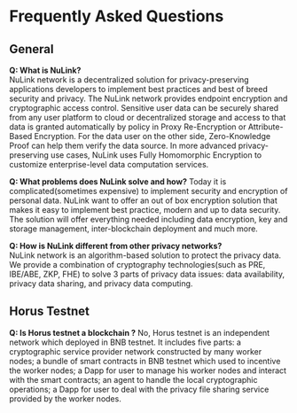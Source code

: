 # Frequently Asked Questions

## General
**Q: What is NuLink?**  
NuLink network is a decentralized solution for privacy-preserving applications developers to implement best practices and best of breed security and privacy. The NuLink network provides endpoint encryption and cryptographic access control. Sensitive user data can be securely shared from any user platform to cloud or decentralized storage and access to that data is granted automatically by policy in Proxy Re-Encryption or Attribute-Based Encryption. For the data user on the other side, Zero-Knowledge Proof can help them verify the data source. In more advanced privacy-preserving use cases, NuLink uses Fully Homomorphic Encryption to customize enterprise-level data computation services.

**Q: What problems does NuLink solve and how?**
Today it is complicated(sometimes expensive) to implement security and encryption of personal data. NuLink want to offer an out of box encryption solution that makes it easy to implement best practice, modern and up to data security. The solution will offer everything needed including data encryption, key and storage management, inter-blockchain deployment and much more.  

**Q: How is NuLink different from other privacy networks?**  
NuLink network is an algorithm-based solution to protect the privacy data. We provide a combination of cryptography technologies(such as PRE, IBE/ABE, ZKP, FHE) to solve 3 parts of privacy data issues: data availability, privacy data sharing, and privacy data computing.  


## Horus Testnet
**Q: Is Horus testnet a blockchain ?** 
No, Horus testnet is an independent network which deployed in BNB testnet. It includes five parts: a cryptographic service provider network constructed by many worker nodes; a bundle of smart contracts in BNB testnet which used to incentive the worker nodes; a Dapp for user to manage his worker nodes and interact with the smart contracts; an agent to handle the local cryptographic operations; a Dapp for user to deal with the privacy file sharing service provided by the worker nodes. 

 